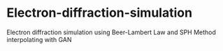 # Electron-diffraction-simulation
Electron diffraction simulation using Beer-Lambert Law and SPH Method interpolating with GAN
